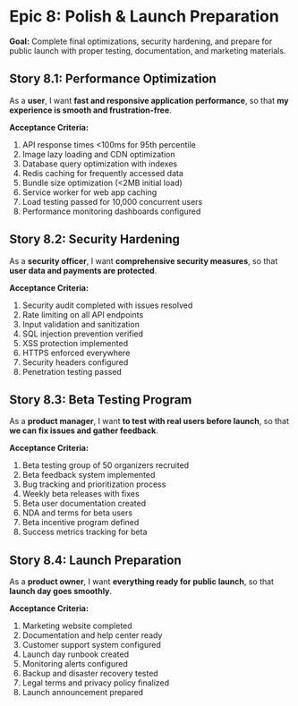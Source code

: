 # Epic 8: Polish & Launch Preparation

**Goal:** Complete final optimizations, security hardening, and prepare for public launch with proper testing, documentation, and marketing materials.

## Story 8.1: Performance Optimization

As a **user**,
I want **fast and responsive application performance**,
so that **my experience is smooth and frustration-free**.

**Acceptance Criteria:**
1. API response times <100ms for 95th percentile
2. Image lazy loading and CDN optimization
3. Database query optimization with indexes
4. Redis caching for frequently accessed data
5. Bundle size optimization (<2MB initial load)
6. Service worker for web app caching
7. Load testing passed for 10,000 concurrent users
8. Performance monitoring dashboards configured

## Story 8.2: Security Hardening

As a **security officer**,
I want **comprehensive security measures**,
so that **user data and payments are protected**.

**Acceptance Criteria:**
1. Security audit completed with issues resolved
2. Rate limiting on all API endpoints
3. Input validation and sanitization
4. SQL injection prevention verified
5. XSS protection implemented
6. HTTPS enforced everywhere
7. Security headers configured
8. Penetration testing passed

## Story 8.3: Beta Testing Program

As a **product manager**,
I want **to test with real users before launch**,
so that **we can fix issues and gather feedback**.

**Acceptance Criteria:**
1. Beta testing group of 50 organizers recruited
2. Beta feedback system implemented
3. Bug tracking and prioritization process
4. Weekly beta releases with fixes
5. Beta user documentation created
6. NDA and terms for beta users
7. Beta incentive program defined
8. Success metrics tracking for beta

## Story 8.4: Launch Preparation

As a **product owner**,
I want **everything ready for public launch**,
so that **launch day goes smoothly**.

**Acceptance Criteria:**
1. Marketing website completed
2. Documentation and help center ready
3. Customer support system configured
4. Launch day runbook created
5. Monitoring alerts configured
6. Backup and disaster recovery tested
7. Legal terms and privacy policy finalized
8. Launch announcement prepared